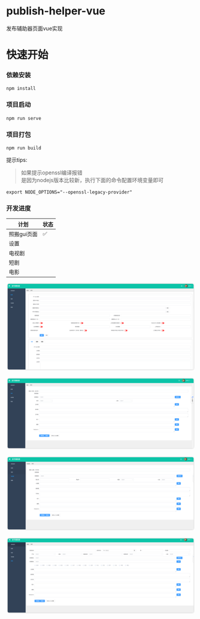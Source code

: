# publish-helper-vue
发布辅助器页面vue实现



# 快速开始

### 依赖安装

```
npm install
```

### 项目启动

```shell
npm run serve
```

### 项目打包

```shell
npm run build
```



提示tips:

> 如果提示openssl编译报错  
> 是因为nodejs版本比较新，执行下面的命令配置环境变量即可

```shell
export NODE_OPTIONS="--openssl-legacy-provider"
```

### 开发进度

| 计划     | 状态 |
|--------|--|
| 照搬gui页面 | ✅ |
| 设置     |  |
| 电视剧 |  |
| 短剧 |  |
| 电影 |  |


![img.png](docs/image/img.png)

![img_1.png](docs/image/img_1.png)

![img_2.png](docs/image/img_2.png)

![img_3.png](docs/image/img_3.png)